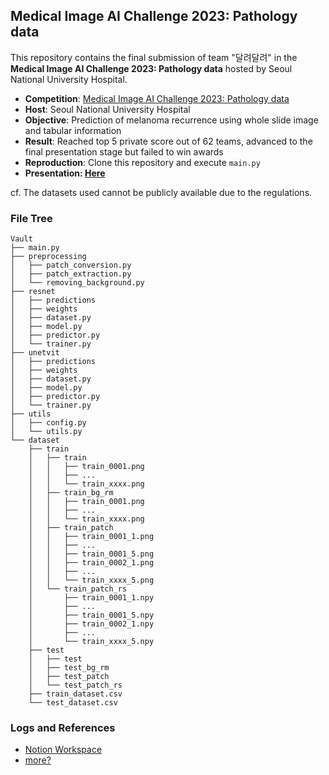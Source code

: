 ## Medical Image AI Challenge 2023: Pathology data

This repository contains the final submission of team "달려달려" in the **Medical Image AI Challenge 2023: Pathology data** hosted by Seoul National University Hospital.

- **Competition**: [Medical Image AI Challenge 2023: Pathology data](https://maic.or.kr/competitions/28/infomation) 
- **Host**: Seoul National University Hospital
- **Objective**: Prediction of melanoma recurrence using whole slide image and tabular information
- **Result**: Reached top 5 private score out of 62 teams, advanced to the final presentation stage but failed to win awards
- **Reproduction**: Clone this repository and execute `main.py`
- **Presentation: [Here](https://1drv.ms/b/s!AsCGiwhl8mgznYFQe2yFCCkXjXlwAw?e=OzGmiG)**

cf. The datasets used cannot be publicly available due to the regulations.

### File Tree
```
Vault
├── main.py
├── preprocessing
│   ├── patch_conversion.py
│   ├── patch_extraction.py
│   └── removing_background.py
├── resnet
│   ├── predictions
│   ├── weights
│   ├── dataset.py
│   ├── model.py
│   ├── predictor.py
│   └── trainer.py
├── unetvit
│   ├── predictions
│   ├── weights
│   ├── dataset.py
│   ├── model.py
│   ├── predictor.py
│   └── trainer.py
├── utils
│   ├── config.py
│   └── utils.py
└── dataset
    ├── train
    │   ├── train
    │   │   ├── train_0001.png
    │   │   ├── ...
    │   │   └── train_xxxx.png
    │   ├── train_bg_rm
    │   │   ├── train_0001.png
    │   │   ├── ...
    │   │   └── train_xxxx.png
    │   ├── train_patch
    │   │   ├── train_0001_1.png
    │   │   ├── ...
    │   │   ├── train_0001_5.png
    │   │   ├── train_0002_1.png
    │   │   ├── ...
    │   │   └── train_xxxx_5.png
    │   └── train_patch_rs
    │       ├── train_0001_1.npy
    │       ├── ...
    │       ├── train_0001_5.npy
    │       ├── train_0002_1.npy
    │       ├── ...
    │       └── train_xxxx_5.npy
    ├── test
    │   ├── test
    │   ├── test_bg_rm
    │   ├── test_patch
    │   └── test_patch_rs
    ├── train_dataset.csv   
    └── test_dataset.csv

```

### Logs and References
- [Notion Workspace](https://www.notion.so/7b1514b752be49fab6b7390126c70565)
- [more?](https://dgist.edwith.org/medical-20200327/joinLectures/30437)